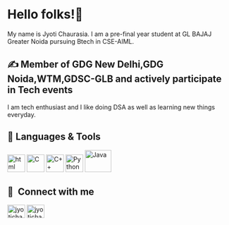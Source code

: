 



# Hello folks!👋

My name is Jyoti Chaurasia. I am a pre-final year student at GL BAJAJ Greater Noida pursuing Btech in CSE-AIML. 

## &#x270d; Member of GDG New Delhi,GDG Noida,WTM,GDSC-GLB and actively participate in Tech events

I am tech enthusiast and I like doing DSA as well as learning new things everyday.


## 🔧 Languages & Tools
<p align='left'>
  <img src="https://upload.wikimedia.org/wikipedia/commons/thumb/6/61/HTML5_logo_and_wordmark.svg/2048px-HTML5_logo_and_wordmark.svg.png" alt="html" width="40" height="40">
   <img src="https://upload.wikimedia.org/wikipedia/commons/1/19/C_Logo.png" alt="C" width="40" height="40"/>
   <img src="https://upload.wikimedia.org/wikipedia/commons/1/18/ISO_C%2B%2B_Logo.svg" alt="C++" width="40" height="40"/>
   <img src="https://upload.wikimedia.org/wikipedia/commons/c/c3/Python-logo-notext.svg" alt="Python" width="40" height="40"/>
   <img src="https://i.pinimg.com/originals/79/5e/bb/795ebb5f4a470cd7242136237f61fc53.png" alt="Java" width="60" height="50"/>
</p>






## 🔗 &nbsp;**Connect with me**
<p align="left">
<a href="https://twitter.com/3101Jyoti?t=yy1VyHT4bTqb_bgYD0L4xw&s=09" target="blank"><img align="center" src="https://raw.githubusercontent.com/rahuldkjain/github-profile-readme-generator/master/src/images/icons/Social/twitter.svg" alt="jyotichaurasia" height="30" width="40" /></a>
<a href="https://www.linkedin.com/in/jyoti-chaurasia-33713518b" target="blank"><img align="center" src="https://raw.githubusercontent.com/rahuldkjain/github-profile-readme-generator/master/src/images/icons/Social/linked-in-alt.svg" alt="jyotichaurasia" height="30" width="40" /></a>




[1.1]: https://i.imgur.com/Vahbdkj.png (linkedin icon)


